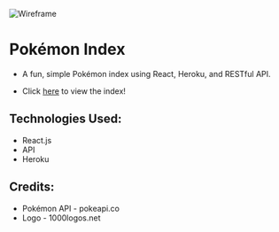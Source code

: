 ![Wireframe](https://i.imgur.com/Br4j7cd.png)

# Pokémon Index

* A fun, simple Pokémon index using React, Heroku, and RESTful API.

* Click [here](https://pokemon-index-app.herokuapp.com/) to view the index!

## Technologies Used: 

* React.js
* API
* Heroku

## Credits:

* Pokémon API - pokeapi.co
* Logo - 1000logos.net 